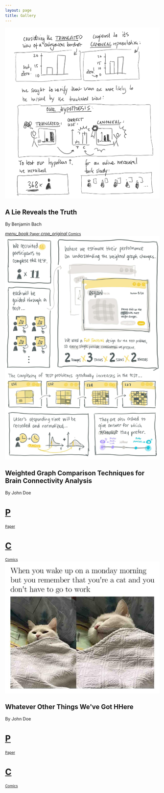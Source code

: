 ```yaml
---
layout: page
title: Gallery
---
```


<div class="exhibs not-markdown-area">
  <div class="single-exhib">
    <div class="exhib-img">
      <img src="assets/img/comics/2.png" />
    </div>
    <div class="exhib-info">
      <div class="exhib-text">
        <h2>A Lie Reveals the Truth</h2>
        <p>By Benjamin Bach</p>
      </div>
      <div class="exhib-links">
        <a href="https://www.jacobritchie.xyz/a_lie_reveals_the_truth.pdf" target="blank" class="exhib-button">
          <i class="material-icons">menu_book</i>
          <small>Paper</small>
        </a>
        <a href="gallery/lie.html" class="exhib-button">
          <i class="material-icons">crop_original</i>
          <small>Comics</small>
        </a>
      </div>
    </div>
  </div>
  
  <div class="single-exhib">
    <div class="exhib-img">
      <img src="assets/img/comics/1.jpg" />
    </div>
    <div class="exhib-info">
      <div class="exhib-text">
        <h2>Weighted Graph Comparison Techniques for Brain Connectivity Analysis</h2>
        <p>By John Doe</p>
      </div>
      <div class="exhib-links">
        <a href class="exhib-button">
          <h1>P</h1>
          <small>Paper</small>
        </a>
        <a href class="exhib-button">
          <h1>C</h1>
          <small>Comics</small>
        </a>
      </div>
    </div>
  </div>

<div class="single-exhib">
    <div class="exhib-img">
      <img src="assets/img/comics/3.jpg" />
    </div>
    <div class="exhib-info">
      <div class="exhib-text">
        <h2>Whatever Other Things We've Got HHere</h2>
        <p>By John Doe</p>
      </div>
      <div class="exhib-links">
        <a href class="exhib-button">
          <h1>P</h1>
          <small>Paper</small>
        </a>
        <a href class="exhib-button">
          <h1>C</h1>
          <small>Comics</small>
        </a>
      </div>
    </div>
  </div>

</div>
